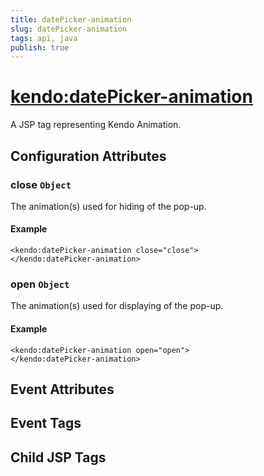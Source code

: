 ```yaml
---
title: datePicker-animation
slug: datePicker-animation
tags: api, java
publish: true
---
```


# <kendo:datePicker-animation>
A JSP tag representing Kendo Animation.

## Configuration Attributes


### close `Object`

The animation(s) used for hiding of the pop-up.

#### Example
    <kendo:datePicker-animation close="close">
    </kendo:datePicker-animation>
    

### open `Object`

The animation(s) used for displaying of the pop-up.

#### Example
    <kendo:datePicker-animation open="open">
    </kendo:datePicker-animation>
    

## Event Attributes


## Event Tags


## Child JSP Tags

